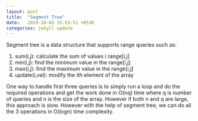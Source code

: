 ```yaml
---
layout: post
title:  "Segment Tree"
date:   2019-10-03 15:53:51 +0530
categories: jekyll update
---
```


Segment tree is a data structure that supports range queries such as:

1. sum(i,j): calculate the sum of values i range[i,j]
2. min(i,j): find the minimum value in the range[i,j]
3. max(i,j): find the maximum value in the range[i,j]
4. update(i,val): modify the ith element of the array 

One way to handle first three queries is to simply run a loop and do the required operations and get the work done in O(nq) time where q is number of queries and n is the size of the array. However if both n and q are large, this approach is slow. However with the help of segment tree, we can do all the 3 operations in O(logn) time complexity.


